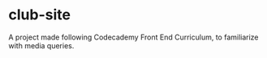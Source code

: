 # club-site
A project made following Codecademy Front End Curriculum, to familiarize with media queries.
